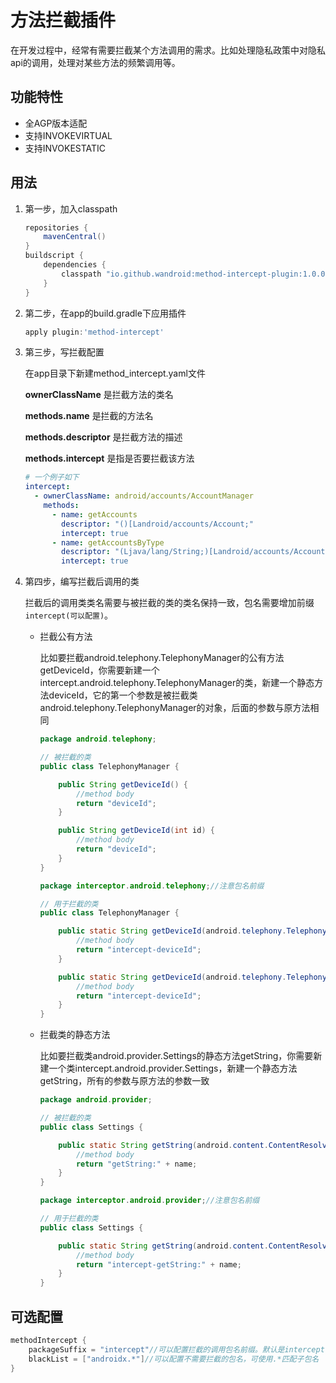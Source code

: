 # 方法拦截插件
在开发过程中，经常有需要拦截某个方法调用的需求。比如处理隐私政策中对隐私api的调用，处理对某些方法的频繁调用等。

## 功能特性
- 全AGP版本适配
- 支持INVOKEVIRTUAL
- 支持INVOKESTATIC

## 用法

1. 第一步，加入classpath
    ```groovy
    repositories {
        mavenCentral()
    }
    buildscript {
        dependencies {
            classpath "io.github.wandroid:method-intercept-plugin:1.0.0"
        }
    }
    ```
2. 第二步，在app的build.gradle下应用插件
    ```groovy
    apply plugin:'method-intercept'
    ```

3. 第三步，写拦截配置

    在app目录下新建method_intercept.yaml文件

    __ownerClassName__ 是拦截方法的类名

    __methods.name__ 是拦截的方法名

    __methods.descriptor__ 是拦截方法的描述

    __methods.intercept__ 是指是否要拦截该方法
    
    ```yaml
    # 一个例子如下
    intercept:
      - ownerClassName: android/accounts/AccountManager
        methods:
          - name: getAccounts
            descriptor: "()[Landroid/accounts/Account;"
            intercept: true
          - name: getAccountsByType
            descriptor: "(Ljava/lang/String;)[Landroid/accounts/Account;"
            intercept: true
    ```

4. 第四步，编写拦截后调用的类

    拦截后的调用类类名需要与被拦截的类的类名保持一致，包名需要增加前缀`intercept(可以配置)`。
    
    - 拦截公有方法

        比如要拦截android.telephony.TelephonyManager的公有方法getDeviceId，你需要新建一个intercept.android.telephony.TelephonyManager的类，新建一个静态方法deviceId，它的第一个参数是被拦截类android.telephony.TelephonyManager的对象，后面的参数与原方法相同
        ```java
        package android.telephony;

        // 被拦截的类
        public class TelephonyManager {

            public String getDeviceId() {
                //method body
                return "deviceId";
            }

            public String getDeviceId(int id) {
                //method body
                return "deviceId";
            }
        }
        ```
        ```java
        package interceptor.android.telephony;//注意包名前缀

        // 用于拦截的类
        public class TelephonyManager {

            public static String getDeviceId(android.telephony.TelephonyManager manager) {
                //method body
                return "intercept-deviceId";
            }

            public static String getDeviceId(android.telephony.TelephonyManager manager, int id) {
                //method body
                return "intercept-deviceId";
            }
        }

        ```
    - 拦截类的静态方法

        比如要拦截类android.provider.Settings的静态方法getString，你需要新建一个类intercept.android.provider.Settings，新建一个静态方法getString，所有的参数与原方法的参数一致
        ```java
        package android.provider;

        // 被拦截的类
        public class Settings {

            public static String getString(android.content.ContentResolver resolver, String name) {
                //method body
                return "getString:" + name;
            }
        }
        ```
        ```java
        package interceptor.android.provider;//注意包名前缀

        // 用于拦截的类
        public class Settings {

            public static String getString(android.content.ContentResolver resolver, String name) {
                //method body
                return "intercept-getString:" + name;
            }
        }

        ```


## 可选配置
```groovy
methodIntercept {
    packageSuffix = "intercept"//可以配置拦截的调用包名前缀。默认是intercept
    blackList = ["androidx.*"]//可以配置不需要拦截的包名，可使用.*匹配子包名
}
```


